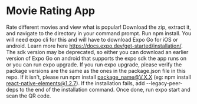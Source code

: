 # Movie Rating App

Rate different movies and view what is popular! Download the zip, extract it, and navigate to the directory in your command prompt. Run npm install. You will need expo cli for this and will have to download Expo Go for iOS or android. Learn more here https://docs.expo.dev/get-started/installation/. The sdk version may be deprecated, so either you can download an earlier version of Expo Go on android that supports the expo sdk the app runs on or you can run expo upgrade. If you run expo upgrade, please verify the package versions are the same as the ones in the package.json file in this repo. If it isn't, please run npm install package_name@V.X.X (eg: npm install react-native-elements@1.2.7). If the installation fails, add --legacy-peer-deps to the end of the installation command. Once done, run expo start and scan the QR code. 
